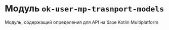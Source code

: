 # Модуль `ok-user-mp-trasnport-models`

Модуль, содержащий определения для API на базе Kotlin Multiplatform

